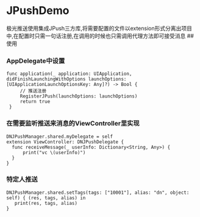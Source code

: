 # JPushDemo
极光推送使用集成JPush三方库,将需要配置的文件以extension形式分离出项目中,在配置时只需一句话注册,在调用的时候也只需调用代理方法即可接受消息
##使用
### AppDelegate中设置
    func application(_ application: UIApplication, didFinishLaunchingWithOptions launchOptions: [UIApplicationLaunchOptionsKey: Any]?) -> Bool {
         // 推送注册
         RegisterJPush(launchOptions: launchOptions)
         return true
     }
     
### 在需要监听推送来消息的ViewController里实现
    DNJPushManager.shared.myDelegate = self
    extension ViewController: DNJPushDelegate {
      func receiveMessage(_ userInfo: Dictionary<String, Any>) {
          print("vc \(userInfo)")
      }
    }

### 特定人推送
    DNJPushManager.shared.setTags(tags: ["10001"], alias: "dn", object: self) { (res, tags, alias) in
       print(res, tags, alias)
    }
